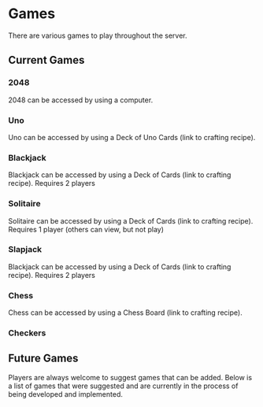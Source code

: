 # Games

There are various games to play throughout the server.

## Current Games

### 2048
2048 can be accessed by using a computer.

### Uno
Uno can be accessed by using a Deck of Uno Cards (link to crafting recipe).

### Blackjack
Blackjack can be accessed by using a Deck of Cards (link to crafting recipe).
Requires 2 players
### Solitaire
Solitaire can be accessed by using a Deck of Cards (link to crafting recipe).
Requires 1 player (others can view, but not play)
### Slapjack
Blackjack can be accessed by using a Deck of Cards (link to crafting recipe).
Requires 2 players
### Chess
Chess can be accessed by using a Chess Board (link to crafting recipe).
### Checkers
## Future Games
Players are always welcome to suggest games that can be added. Below is a list of games that were suggested and are currently in the process of being developed and implemented.